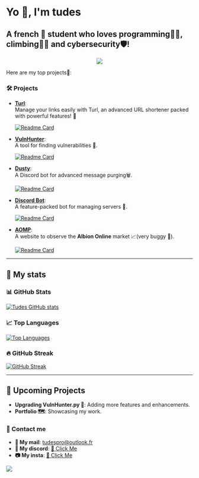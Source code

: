 # Yo 👋, I'm **tudes**  
## A french 🥖 student who **loves programming**👨‍💻, **climbing🧗‍♂️** and **cybersecurity**🛡️!  

<p align="center">
  <a href="https://skillicons.dev">
    <img src="https://skillicons.dev/icons?i=js,html,css,discordjs,vscode,react,kali,ts,linux,github,bash" />
  </a>
</p>

Here are my top projects📁:  

### 🛠️ Projects  
- **[Turl](https://github.com/tudes00/turl)**:  
  Manage your links easily with Turl, an advanced URL shortener packed with powerful features! 🚀
  
  [![Readme Card](https://github-readme-stats.vercel.app/api/pin/?username=tudes00&repo=turl&theme=dracula&locale=en)](https://github.com/tudes00/turl)  

- **[VulnHunter](https://github.com/tudes00/VulnHunter)**:  
  A tool for finding vulnerabilities 🐞.
  
  [![Readme Card](https://github-readme-stats.vercel.app/api/pin/?username=tudes00&repo=VulnHunter&theme=dracula&locale=en)](https://github.com/tudes00/VulnHunter)

- **[Dusty](https://github.com/tudes00/Dusty)**:  
  A Discord bot for advanced message purging🗑️.
  
  [![Readme Card](https://github-readme-stats.vercel.app/api/pin/?username=tudes00&repo=Dusty&theme=dracula&locale=en)](https://github.com/tudes00/Dusty)  

- **[Discord Bot](https://github.com/tudes00/discord-bot)**:  
  A feature-packed bot for managing servers 🤖.
  
  [![Readme Card](https://github-readme-stats.vercel.app/api/pin/?username=tudes00&repo=discord-bot&theme=dracula&locale=en)](https://github.com/tudes00/discord-bot)   

- **[AOMP](https://github.com/tudes00/aomp)**:  
  A website to observe the **Albion Online** market 📈(very buggy 🪬).
  
  [![Readme Card](https://github-readme-stats.vercel.app/api/pin/?username=tudes00&repo=aomp&theme=dracula&locale=en)](https://github.com/tudes00/aomp)
   
---

## 🔢 My stats  
### 📊 GitHub Stats  
[![Tudes GitHub stats](https://github-readme-stats.vercel.app/api?username=tudes00&show_icons=true&theme=dracula&locale=en)](https://github.com/tudes00)  

### 📈 Top Languages  
[![Top Languages](https://github-readme-stats.vercel.app/api/top-langs/?username=tudes00&theme=dracula&hide=gherkin,batchfile&layout=compact&locale=en)](https://github.com/tudes00)  

### 🔥 GitHub Streak  
[![GitHub Streak](https://github-readme-streak-stats-for-me.vercel.app?user=tudes00&theme=dracula&locale=en&date_format=j%20M%5B%20Y%5D&mode=weekly)](https://github.com/tudes00)  

---

## 🌟 Upcoming Projects  
- **Upgrading VulnHunter.py 🐞**: Adding more features and enhancements.
- **Portfolio 🗺️**: Showcasing my work.

### 📧 Contact me
 - **📧 My mail**: tudespro@outlook.fr
 - **💬 My discord**: [🔗 Click Me](https://slug.vercel.app/tudesdiscord)
 - **📷 My insta**: [🔗 Click Me](https://slug.vercel.app/tudesinsta)
   
![](https://hit.yhype.me/github/profile?account_id=121131713)
